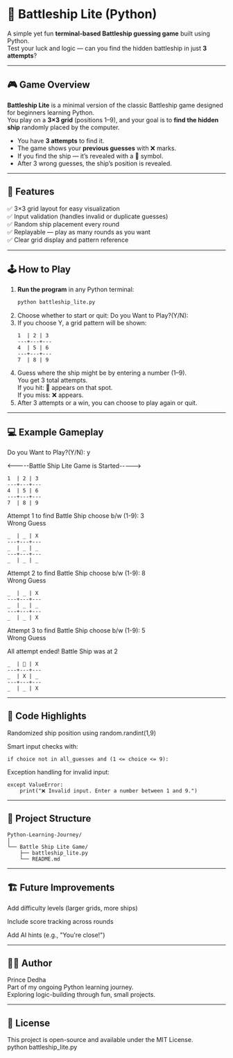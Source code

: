 # 🚢 Battleship Lite (Python)

A simple yet fun **terminal-based Battleship guessing game** built using Python.  
Test your luck and logic — can you find the hidden battleship in just **3 attempts**?

---

## 🎮 Game Overview

**Battleship Lite** is a minimal version of the classic Battleship game designed for beginners learning Python.  
You play on a **3×3 grid** (positions 1–9), and your goal is to **find the hidden ship** randomly placed by the computer.

- You have **3 attempts** to find it.
- The game shows your **previous guesses** with ❌ marks.
- If you find the ship — it’s revealed with a 🚢 symbol.
- After 3 wrong guesses, the ship’s position is revealed.

---

## 🧠 Features

✅ 3×3 grid layout for easy visualization  
✅ Input validation (handles invalid or duplicate guesses)  
✅ Random ship placement every round  
✅ Replayable — play as many rounds as you want  
✅ Clear grid display and pattern reference  

---

## 🕹️ How to Play

1. **Run the program** in any Python terminal:
   ```bash
   python battleship_lite.py
2. Choose whether to start or quit:
   Do you Want to Play?(Y/N):
3. If you choose Y, a grid pattern will be shown:
   ```
   1  | 2 | 3
   ---+---+---
   4  | 5 | 6
   ---+---+---
   7  | 8 | 9
   ```
4. Guess where the ship might be by entering a number (1–9).  
   You get 3 total attempts.  
If you hit: 🚢 appears on that spot.  
If you miss: ❌ appears.  
5. After 3 attempts or a win, you can choose to play again or quit.
-----------------------------------------------------------------------------------------------------------------------------------------
## 💻 Example Gameplay  
Do you Want to Play?(Y/N): y  

<-----Battle Ship Lite Game is Started----->  

```
1  | 2 | 3
---+---+---
4  | 5 | 6
---+---+---
7  | 8 | 9
```

Attempt 1 to find Battle Ship choose b/w (1-9): 3  
Wrong Guess  

```
_  | _ | X
---+---+---
_  | _ | _
---+---+---
_  | _ | _
```

Attempt 2 to find Battle Ship choose b/w (1-9): 8  
Wrong Guess  

```
_  | _ | X
---+---+---
_  | _ | _
---+---+---
_  | _ | X
```

Attempt 3 to find Battle Ship choose b/w (1-9): 5  
Wrong Guess  

All attempt ended! Battle Ship was at 2  

```
_  | 🚢 | X
---+---+---
_  | X | _
---+---+---
_  | _ | X

```
----------------------------------------------------------------------------------------------------------------------------------------
## 🧩 Code Highlights  

Randomized ship position using random.randint(1,9)  

Smart input checks with:
```
if choice not in all_guesses and (1 <= choice <= 9):
```
Exception handling for invalid input:  
```
except ValueError:  
    print("❌ Invalid input. Enter a number between 1 and 9.")  
```
----------------------------------------------------------------------------------------------------------------------------------------
## 🧱 Project Structure  
```
Python-Learning-Journey/
│
└── Battle Ship Lite Game/
    ├── battleship_lite.py
    └── README.md

```
----------------------------------------------------------------------------------------------------------------------------------------
## 🏗️ Future Improvements  

Add difficulty levels (larger grids, more ships)  

Include score tracking across rounds  

Add AI hints (e.g., "You're close!")  

----------------------------------------------------------------------------------------------------------------------------------------

## 🧑‍💻 Author  

Prince Dedha  
Part of my ongoing Python learning journey.  
Exploring logic-building through fun, small projects.  

----------------------------------------------------------------------------------------------------------------------------------------

## 📜 License  

This project is open-source and available under the MIT License.  
   python battleship_lite.py
